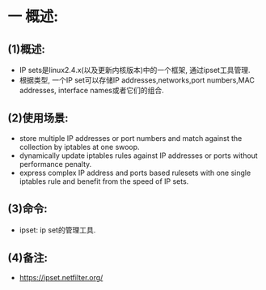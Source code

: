 # 一 概述:
## (1)概述:
- IP sets是linux2.4.x(以及更新内核版本)中的一个框架, 通过ipset工具管理.
- 根据类型, 一个IP set可以存储IP addresses,networks,port numbers,MAC addresses, interface names或者它们的组合.

## (2)使用场景:
- store multiple IP addresses or port numbers and match against the collection by iptables at one swoop.
- dynamically update iptables rules against IP addresses or ports without performance penalty.
- express complex IP address and ports based rulesets with one single iptables rule and benefit from the speed of IP sets.

## (3)命令:
- ipset: ip set的管理工具.

## (4)备注:
- https://ipset.netfilter.org/
